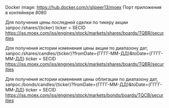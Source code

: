 Docker image: https://hub.docker.com/r/slipeer13/moex
Порт приложения в контейнере 8080

Для получения цены последней сделки по тикеру акции запрос:/shares/{ticker}
  ticker = SECID https://iss.moex.com/iss/engines/stock/markets/shares/boards/TQBR/securities 

Для получения истории изменения цены акции по диапазону дат, запрос:/shares/candles/{ticker}?fromDate={ГГГГ-ММ-ДД}&toDate={ГГГГ-ММ-ДД}
  ticker = SECID https://iss.moex.com/iss/engines/stock/markets/shares/boards/TQBR/securities

Для получения истории изменения цены облигации по диапазону дат, запрос:/bonds/candles/{ticker}?fromDate={ГГГГ-ММ-ДД}&toDate={ГГГГ-ММ-ДД}
  ticker = SECID https://iss.moex.com/iss/engines/stock/markets/bonds/boards/TQCB/securities
